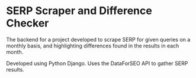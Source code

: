 # SERP Scraper and Difference Checker

The backend for a project developed to scrape SERP for given queries on a monthly basis, and highlighting differences found in the results in each month.

Developed using Python Django. Uses the DataForSEO API to gather SERP results.
